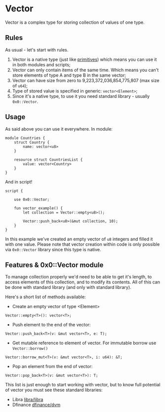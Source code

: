# Vector

Vector is a complex type for storing collection of values of one type.

## Rules

As usual - let's start with rules.

1. Vector is a native type (just like [primitives](/chapters/primitives.md)) which means you can use it in both modules and scripts;
2. Vector can only contain items of the same time. Which means you can't
store elements of type A and type B in the same vector;
3. Vector can have size from zero to 9,223,372,036,854,775,807 (max size of `u64`);
4. Type of stored value is specified in generic: `vector<Element>`;
5. Since it's a native type, to use it you need standard library - usually `0x0::Vector`.

## Usage

As said above you can use it everywhere. In module:

```Move
module Countries {
    struct Country {
        name: vector<u8>
    }

    resource struct CountriesList {
        value: vector<Country>
    }
}

```

And in script!
```Move
script {

    use 0x0::Vector;

    fun vector_example() {
        let collection = Vector::empty<u8>();

        Vector::push_back<u8>(&mut collection, 10);
    }
}
```


In this example we've created an empty vector of `u8` integers and filled it with one value. Please note that vector creation within code is only possible via `0x0::Vector` library since this type is native.

## Features & 0x0::Vector module

To manage collection properly we'd need to be able to get it's length, to access elements of this collection, and to modify its contents. All of this can be done with standard library (and only with standard library).

Here's a short list of methods available:

-   Create an empty vector of type \<Element\>
```Move
Vector::empty<T>(): vector<T>;
```
-   Push element to the end of the vector:
```Move
Vector::push_back<T>(v: &mut vector<T>, e: T);
```
-   Get mutable reference to element of vector. For immutable borrow use `Vector::borrow()`
```
Vector::borrow_mut<T>(v: &mut vector<T>, i: u64): &T;
```
-   Pop an element from the end of vector:
```
Vector::pop_back<T>(v: &mut vector<T>): T;
```

This list is just enough to start working with vector, but to know full potential of vector you must see these standard libraries:

- Libra [libra/libra](https://github.com/libra/libra/blob/master/language/stdlib/modules/vector.move)
- Dfinance [dfinance/dvm](https://github.com/dfinance/dvm/blob/master/lang/stdlib/vector.move)

